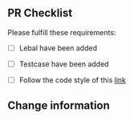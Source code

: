 ## PR Checklist
Please fulfill these requirements:

- [ ] Lebal have been added
- [ ] Testcase have been added
- [ ] Follow the code style of this [link](#)


## Change information


